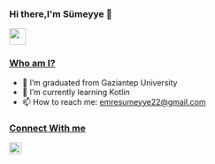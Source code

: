 
### Hi there,I'm Sümeyye 👋

<img src="https://raw.githubusercontent.com/MartinHeinz/MartinHeinz/master/wave.gif" align="center" width="30px">

### <ins> Who am I?</ins>


- 🔭 I’m graduated from Gaziantep University
- 🌱 I’m currently learning Kotlin
- 📫 How to reach me: emresumeyye22@gmail.com

### <ins>Connect With me</ins>


[<img height="22" width="22" src="https://unpkg.com/simple-icons@v7/icons/[linkedin].svg"/>][linkedin]

[linkedin]:https://www.linkedin.com/in/s%C3%BCmeyye-emre-4b24071a0/
